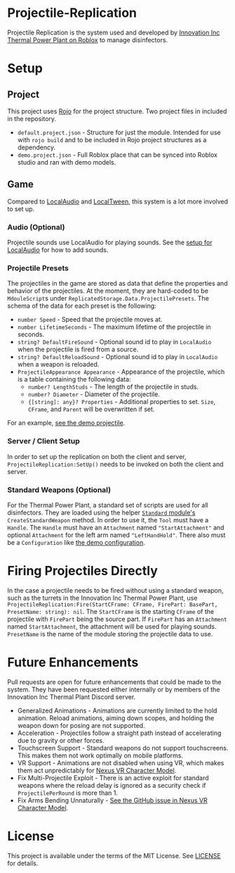 # Projectile-Replication
Projectile Replication is the system used and developed by
[Innovation Inc Thermal Power Plant on Roblox](https://www.roblox.com/games/2337178805/Innovation-Inc-Thermal-Power-Plant)
to manage disinfectors.

# Setup
## Project
This project uses [Rojo](https://github.com/rojo-rbx/rojo) for the project
structure. Two project files in included in the repository.
* `default.project.json` - Structure for just the module. Intended for use
  with `rojo build` and to be included in Rojo project structures as a
  dependency.
* `demo.project.json` - Full Roblox place that can be synced into Roblox
  studio and ran with demo models.

## Game
Compared to [LocalAudio](https://github.com/IITPP-Roblox/LocalAudio) and
[LocalTween](https://github.com/IITPP-Roblox/LocalTween), this system is a
lot more involved to set up.

### Audio (Optional)
Projectile sounds use LocalAudio for playing sounds. See the
[setup for LocalAudio](https://github.com/IITPP-Roblox/LocalTween#readme)
for how to add sounds.

### Projectile Presets
The projectiles in the game are stored as data that define the properties and
behavior of the projectiles. At the moment, they are hard-coded to be
`MdouleScript`s under `ReplicatedStorage.Data.ProjectilePresets`. The
schema of the data for each preset is the following:
* `number Speed` - Speed that the projectile moves at.
* `number LifetimeSeconds` - The maximum lifetime of the projectile in seconds.
* `string? DefaultFireSound` - Optional sound id to play in `LocalAudio`
  when the projectile is fired from a source.
* `string? DefaultReloadSound` - Optional sound id to play in `LocalAudio`
  when a weapon is reloaded.
* `ProjectileAppearance Appearance` - Appearance of the projectile, which
  is a table containing the following data:
  * `number? LengthStuds` - The length of the projectile in studs.
  * `number? Diameter` - Diameter of the projectile.
  * `{[string]: any}? Properties` - Additional properties to set. `Size`,
    `CFrame`, and `Parent` will be overwritten if set.

For an example, [see the demo projectile](./demo/ReplicatedStorage/Data/ProjectilePresets/DemoProjectile.lua).

### Server / Client Setup
In order to set up the replication on both the client and server,
`ProjectileReplication:SetUp()` needs to be invoked on both the
client and server.

### Standard Weapons (Optional)
For the Thermal Power Plant, a standard set of scripts are used for all
disinfectors. They are loaded using the helper [`Standard` module's](./src/Standard/init.lua)
`CreateStandardWeapon` method. In order to use it, the `Tool` must have
a `Handle`. The `Handle` must have an `Attachment` named `"StartAttachment"`
and optional `Attachment` for the left arm named `"LeftHandHold"`.
There also must be a `Configuration` like [the demo configuration](demo/ServerScriptService/DemoConfiguration.lua).

# Firing Projectiles Directly
In the case a projectile needs to be fired without using a standard
weapon, such as the turrets in the Innovation Inc Thermal Power Plant, use
`ProjectileReplication:Fire(StartCFrame: CFrame, FirePart: BasePart, PresetName: string): nil`.
The `StartCFrame` is the starting `CFrame` of the projectile with `FirePart`
being the source part. If `FirePart` has an `Attachment` named `StartAttachment`,
the attachment will be used for playing sounds. `PresetName` is the name of
the module storing the projectile data to use.

# Future Enhancements
Pull requests are open for future enhancements that could be made to the system.
They have been requested either internally or by members of the Innovation Inc
Thermal Plant Discord server.
* Generalized Animations - Animations are currently limited to the hold animation.
  Reload animations, aiming down scopes, and holding the weapon down for posing
  are not supported.
* Acceleration - Projectiles follow a straight path instead of accelerating due
  to gravity or other forces.
* Touchscreen Support - Standard weapons do not support touchscreens. This makes
  them not work optimally on mobile platforms.
* VR Support - Animations are not disabled when using VR, which makes them
  act unpredictably for [Nexus VR Character Model](https://github.com/TheNexusAvenger/Nexus-VR-Character-Model).
* Fix Multi-Projectile Exploit - There is an active exploit for standard weapons
  where the reload delay is ignored as a security check if `ProjectilePerRound`
  is more than 1.
* Fix Arms Bending Unnaturally - [See the GitHub issue in Nexus VR Character Model](https://github.com/TheNexusAvenger/Nexus-VR-Character-Model/issues/9).

# License
This project is available under the terms of the MIT License. See [LICENSE](LICENSE)
for details.